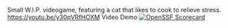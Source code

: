 Small W.I.P. videogame, featuring a cat that likes to cook to relieve stress.
https://youtu.be/y30pVRfHOXM
Video Demo
[![OpenSSF Scorecard](https://api.scorecard.dev/projects/github.com/noleysc/Cooking-Star/badge)](https://scorecard.dev/viewer/?uri=github.com/noleysc/Cooking-Star)

